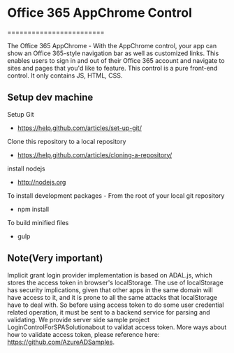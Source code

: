 # Office 365 AppChrome Control

========================

The Office 365 AppChrome - With the AppChrome control, your app can show an Office 365-style navigation bar as well as customized links. This enables users to sign in and out of their Office 365 account and navigate to sites and pages that you'd like to feature.
This control is a pure front-end control. It only contains JS, HTML, CSS. 

## Setup dev machine
Setup Git
* https://help.github.com/articles/set-up-git/

Clone this repository to a local repository
* https://help.github.com/articles/cloning-a-repository/

install nodejs
* http://nodejs.org

To install development packages - From the root of your local git repository
* npm install

To build minified files
* gulp

## Note(Very important)
Implicit grant login provider implementation is based on ADAL.js, which stores the access token in browser's localStorage. The use of localStorage has security implications, given that other apps in the same domain will have access to it, and it is prone to all the same attacks that localStorage have to deal with. So before using access token to do some user credential related operation, it must be sent to a backend service for parsing and validating. We provide server side sample project LoginControlForSPASolutionabout to validat access token. More ways about how to validate access token, please reference here: https://github.com/AzureADSamples.



